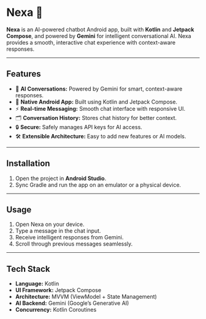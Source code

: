 # Nexa 🤖

**Nexa** is an AI-powered chatbot Android app, built with **Kotlin** and **Jetpack Compose**, and powered by **Gemini** for intelligent conversational AI. Nexa provides a smooth, interactive chat experience with context-aware responses.

---

## Features

- 💬 **AI Conversations:** Powered by Gemini for smart, context-aware responses.  
- 📱 **Native Android App:** Built using Kotlin and Jetpack Compose.  
- ⚡ **Real-time Messaging:** Smooth chat interface with responsive UI.  
- 🗂️ **Conversation History:** Stores chat history for better context.  
- 🔒 **Secure:** Safely manages API keys for AI access.  
- 🛠️ **Extensible Architecture:** Easy to add new features or AI models.  

---

## Installation

1. Open the project in **Android Studio**.  
2. Sync Gradle and run the app on an emulator or a physical device.  

---

## Usage

1. Open Nexa on your device.  
2. Type a message in the chat input.  
3. Receive intelligent responses from Gemini.  
4. Scroll through previous messages seamlessly.  

---

## Tech Stack

- **Language:** Kotlin  
- **UI Framework:** Jetpack Compose  
- **Architecture:** MVVM (ViewModel + State Management)  
- **AI Backend:** Gemini (Google’s Generative AI)  
- **Concurrency:** Kotlin Coroutines  
